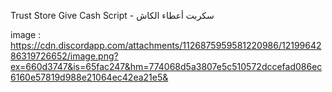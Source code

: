 Trust Store
Give Cash Script - سكربت أعطاء الكاش

image : https://cdn.discordapp.com/attachments/1126875959581220986/1219964286319726652/image.png?ex=660d3747&is=65fac247&hm=774068d5a3807e5c510572dccefad086ec6160e57819d988e21064ec42ea21e5&
